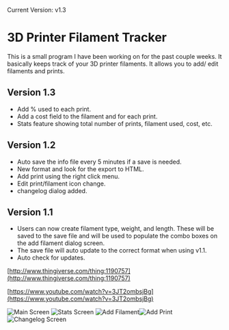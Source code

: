 Current Version: v1.3

# 3D Printer Filament Tracker

This is a small program I have been working on for the past couple weeks. It basically keeps track of your 3D printer filaments. It allows you to add/ edit filaments and prints.

## Version 1.3
* Add % used to each print.
* Add a cost field to the filament and for each print.
* Stats feature showing total number of prints, filament used, cost, etc.

## Version 1.2
* Auto save the info file every 5 minutes if a save is needed.
* New format and look for the export to HTML.
* Add print using the right click menu.
* Edit print/filament icon change.
* changelog dialog added.

## Version 1.1
* Users can now create filament type, weight, and length. These will be saved to the save file and will be used to populate the combo boxes on the add filament dialog screen.
* The save file will auto update to the correct format when using v1.1.
* Auto check for updates.

[http://www.thingiverse.com/thing:1190757](http://www.thingiverse.com/thing:1190757)

[https://www.youtube.com/watch?v=3JT2ombsjBg](https://www.youtube.com/watch?v=3JT2ombsjBg)

![Main Screen](http://i.imgur.com/xTCxQ14.png)
![Stats Screen](http://i.imgur.com/s6fCISn.png)
![Add Filament](http://i.imgur.com/nU90xzq.png)![Add Print](http://i.imgur.com/zRKCyuX.png)
![Changelog Screen](http://i.imgur.com/Kooe0SW.png)
